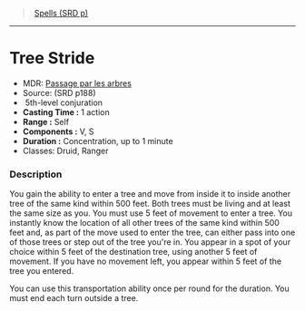 ﻿---
!Spell
Family: SpellVO
Level: 5
Type: conjuration
CastingTime: 1 action
Range: Self
Components: V, S
Duration: Concentration, up to 1 minute
Classes: Druid, Ranger
Id: spells_vo.md#tree-stride
ParentLink: spells_vo.md#spells-srd-p
Name: Tree Stride
ParentName: Spells (SRD p)
NameLevel: 1
AltName: '[Passage par les arbres](hd_spells_passage_par_les_arbres.md)'
Source: (SRD p188)
Attributes: {}
---
> [Spells (SRD p)](srd_spells.md)

---

# Tree Stride

- MDR: [Passage par les arbres](hd_spells_passage_par_les_arbres.md)
- Source: (SRD p188)
-  5th-level conjuration
- **Casting Time :** 1 action
- **Range :** Self
- **Components :** V, S
- **Duration :** Concentration, up to 1 minute
- Classes: Druid, Ranger

### Description

You gain the ability to enter a tree and move from inside it to inside another tree of the same kind within 500 feet. Both trees must be living and at least the same size as you. You must use 5 feet of movement to enter a tree. You instantly know the location of all other trees of the same kind within 500 feet and, as part of the move used to enter the tree, can either pass into one of those trees or step out of the tree you're in. You appear in a spot of your choice within 5 feet of the destination tree, using another 5 feet of movement. If you have no movement left, you appear within 5 feet of the tree you entered.

You can use this transportation ability once per round for the duration. You must end each turn outside a tree.

